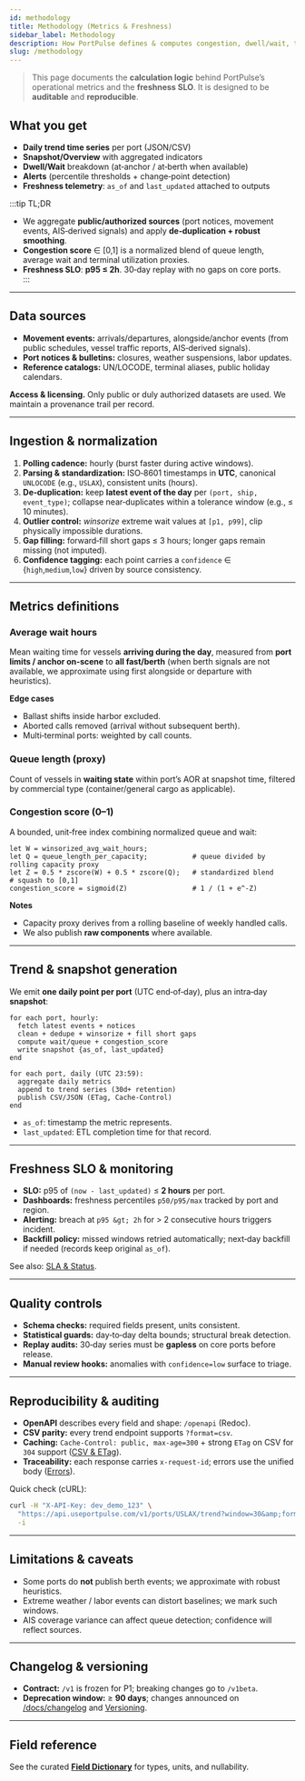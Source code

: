 ```yaml
---
id: methodology
title: Methodology (Metrics & Freshness)
sidebar_label: Methodology
description: How PortPulse defines & computes congestion, dwell/wait, trends and freshness SLO; data sources, de‑duplication, smoothing, quality controls, and reproducibility.
slug: /methodology
---
```


> This page documents the **calculation logic** behind PortPulse’s operational metrics and the **freshness SLO**. It is designed to be **auditable** and **reproducible**.

## What you get

- **Daily trend time series** per port (JSON/CSV)
- **Snapshot/Overview** with aggregated indicators
- **Dwell/Wait** breakdown (at‑anchor / at‑berth when available)
- **Alerts** (percentile thresholds + change‑point detection)
- **Freshness telemetry**: `as_of` and `last_updated` attached to outputs

:::tip TL;DR
- We aggregate **public/authorized sources** (port notices, movement events, AIS‑derived signals) and apply **de‑duplication + robust smoothing**.  
- **Congestion score** ∈ [0,1] is a normalized blend of queue length, average wait and terminal utilization proxies.  
- **Freshness SLO**: **p95 ≤ 2h**. 30‑day replay with no gaps on core ports.  
:::

---

## Data sources

- **Movement events:** arrivals/departures, alongside/anchor events (from public schedules, vessel traffic reports, AIS‑derived signals).
- **Port notices & bulletins:** closures, weather suspensions, labor updates.
- **Reference catalogs:** UN/LOCODE, terminal aliases, public holiday calendars.

**Access & licensing.** Only public or duly authorized datasets are used. We maintain a provenance trail per record.

---

## Ingestion & normalization

1. **Polling cadence:** hourly (burst faster during active windows).
2. **Parsing & standardization:** ISO‑8601 timestamps in **UTC**, canonical `UNLOCODE` (e.g., `USLAX`), consistent units (hours).
3. **De‑duplication:** keep **latest event of the day** per `(port, ship, event_type)`; collapse near‑duplicates within a tolerance window (e.g., ≤ 10 minutes).
4. **Outlier control:** *winsorize* extreme wait values at `[p1, p99]`, clip physically impossible durations.
5. **Gap filling:** forward‑fill short gaps ≤ 3 hours; longer gaps remain missing (not imputed).
6. **Confidence tagging:** each point carries a `confidence` ∈ {`high`,`medium`,`low`} driven by source consistency.

---

## Metrics definitions

### Average wait hours
Mean waiting time for vessels **arriving during the day**, measured from **port limits / anchor on‑scene** to **all fast/berth** (when berth signals are not available, we approximate using first alongside or departure with heuristics).

**Edge cases**
- Ballast shifts inside harbor excluded.
- Aborted calls removed (arrival without subsequent berth).
- Multi‑terminal ports: weighted by call counts.

### Queue length (proxy)
Count of vessels in **waiting state** within port’s AOR at snapshot time, filtered by commercial type (container/general cargo as applicable).

### Congestion score (0–1)
A bounded, unit‑free index combining normalized queue and wait:

```
let W = winsorized_avg_wait_hours;
let Q = queue_length_per_capacity;           # queue divided by rolling capacity proxy
let Z = 0.5 * zscore(W) + 0.5 * zscore(Q);   # standardized blend
# squash to [0,1]
congestion_score = sigmoid(Z)                # 1 / (1 + e^-Z)
```

**Notes**
- Capacity proxy derives from a rolling baseline of weekly handled calls.
- We also publish **raw components** where available.

---

## Trend & snapshot generation

We emit **one daily point per port** (UTC end‑of‑day), plus an intra‑day **snapshot**:

```text
for each port, hourly:
  fetch latest events + notices
  clean + dedupe + winsorize + fill short gaps
  compute wait/queue + congestion_score
  write snapshot {as_of, last_updated}
end

for each port, daily (UTC 23:59):
  aggregate daily metrics
  append to trend series (30d+ retention)
  publish CSV/JSON (ETag, Cache-Control)
end
```

- `as_of`: timestamp the metric represents.  
- `last_updated`: ETL completion time for that record.

---

## Freshness SLO & monitoring

- **SLO:** p95 of `(now - last_updated)` ≤ **2 hours** per port.
- **Dashboards:** freshness percentiles `p50/p95/max` tracked by port and region.
- **Alerting:** breach at `p95 &gt; 2h` for > 2 consecutive hours triggers incident.
- **Backfill policy:** missed windows retried automatically; next‑day backfill if needed (records keep original `as_of`).

See also: [SLA &amp; Status](/docs/ops/sla-status).

---

## Quality controls

- **Schema checks:** required fields present, units consistent.
- **Statistical guards:** day‑to‑day delta bounds; structural break detection.
- **Replay audits:** 30‑day series must be **gapless** on core ports before release.
- **Manual review hooks:** anomalies with `confidence=low` surface to triage.

---

## Reproducibility & auditing

- **OpenAPI** describes every field and shape: `/openapi` (Redoc).  
- **CSV parity:** every trend endpoint supports `?format=csv`.  
- **Caching:** `Cache-Control: public, max-age=300` + strong `ETag` on CSV for `304` support ([CSV &amp; ETag](/docs/csv-etag)).  
- **Traceability:** each response carries `x-request-id`; errors use the unified body ([Errors](/docs/guides/errors)).

Quick check (cURL):

```bash
curl -H "X-API-Key: dev_demo_123" \
  "https://api.useportpulse.com/v1/ports/USLAX/trend?window=30&amp;format=csv" \
  -i
```

---

## Limitations & caveats

- Some ports do **not** publish berth events; we approximate with robust heuristics.
- Extreme weather / labor events can distort baselines; we mark such windows.
- AIS coverage variance can affect queue detection; confidence will reflect sources.

---

## Changelog & versioning

- **Contract:** `/v1` is frozen for P1; breaking changes go to `/v1beta`.
- **Deprecation window:** ≥ **90 days**; changes announced on [/docs/changelog](/docs/changelog) and [Versioning](/docs/guides/versioning).

---

## Field reference

See the curated **[Field Dictionary](/docs/csv-etag)** for types, units, and nullability.

```
